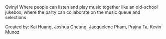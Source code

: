 Qvinyl
Where people can listen and play music together like an old-school jukebox, where the party can collaborate on the music queue and selections

Created by:
Kai Huang,
Joshua Cheung,
Jacquelene Pham,
Prajna Ta,
Kevin Munoz
